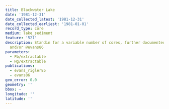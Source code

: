 ```yaml
---
title: Blackwater Lake
date: '1981-12-31'
date_collected_latest: '1981-12-31'
date_collected_earliest: '1981-01-01'
record_type: core
medium: lake_sediment
feature: '521'
description: Standin for a variable number of cores, further documented in @evans_rigler85
  and/or @evans86
parameters:
  - Pb/extractable
  - Hg/extractable
publications:
  - evans_rigler85
  - evans86
geo_error: 0.0
geometry: ''
bbox: ~
longitude: ''
latitude: ''
---
```

